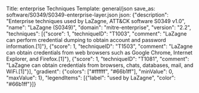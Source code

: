 Title: enterprise Techniques
Template: general/json
save_as: software/S0349/S0349-enterprise-layer.json
json: {"description": "Enterprise techniques used by LaZagne, ATT&CK software S0349 v1.0", "name": "LaZagne (S0349)", "domain": "mitre-enterprise", "version": "2.2", "techniques": [{"score": 1, "techniqueID": "T1003", "comment": "LaZagne can perform credential dumping to obtain account and password information.[1]"}, {"score": 1, "techniqueID": "T1503", "comment": "LaZagne can obtain credentials from web browsers such as Google Chrome, Internet Explorer, and Firefox.[1]"}, {"score": 1, "techniqueID": "T1081", "comment": "LaZagne can obtain credentials from browsers, chats, databases, mail, and WiFi.[1]"}], "gradient": {"colors": ["#ffffff", "#66b1ff"], "minValue": 0, "maxValue": 1}, "legendItems": [{"label": "used by LaZagne", "color": "#66b1ff"}]}